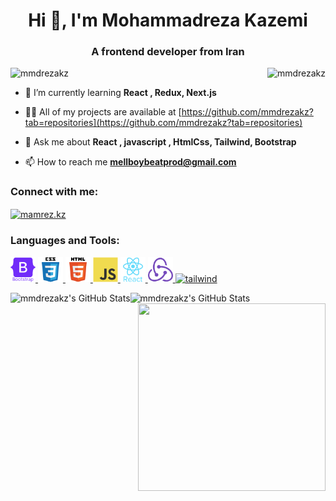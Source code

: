 <h1 align="center">Hi 👋, I'm Mohammadreza Kazemi</h1>
<h3 align="center">A frontend developer from Iran</h3>
<img align="right" src="https://camo.githubusercontent.com/7209f07eca65e9c6dd791bc2b141b42c4d0aede1c3237242ee68dfde4a68fd74/68747470733a2f2f692e67696665722e636f6d2f334179592e676966" alt="mmdrezakz" />
<p align="left" display="flex"> <img src="https://komarev.com/ghpvc/?username=mmdrezakz&label=Profile%20views&color=0e75b6&style=flat" alt="mmdrezakz" /> </p>

- 🌱 I’m currently learning **React , Redux, Next.js**

- 👨‍💻 All of my projects are available at [https://github.com/mmdrezakz?tab=repositories](https://github.com/mmdrezakz?tab=repositories)

- 💬 Ask me about **React , javascript , HtmlCss, Tailwind, Bootstrap**

- 📫 How to reach me **mellboybeatprod@gmail.com**

<h3 align="left">Connect with me:</h3>
<p align="left">
<a href="https://instagram.com/mamrez.kz" target="blank"><img align="center" src="https://raw.githubusercontent.com/rahuldkjain/github-profile-readme-generator/master/src/images/icons/Social/instagram.svg" alt="mamrez.kz" height="30" width="40" /></a>
</p>

<h3 align="left">Languages and Tools:</h3>
<p align="left"> <a href="https://getbootstrap.com" target="_blank" rel="noreferrer"> <img src="https://raw.githubusercontent.com/devicons/devicon/master/icons/bootstrap/bootstrap-plain-wordmark.svg" alt="bootstrap" width="40" height="40"/> </a> <a href="https://www.w3schools.com/css/" target="_blank" rel="noreferrer"> <img src="https://raw.githubusercontent.com/devicons/devicon/master/icons/css3/css3-original-wordmark.svg" alt="css3" width="40" height="40"/> </a> <a href="https://www.w3.org/html/" target="_blank" rel="noreferrer"> <img src="https://raw.githubusercontent.com/devicons/devicon/master/icons/html5/html5-original-wordmark.svg" alt="html5" width="40" height="40"/> </a> <a href="https://developer.mozilla.org/en-US/docs/Web/JavaScript" target="_blank" rel="noreferrer"> <img src="https://raw.githubusercontent.com/devicons/devicon/master/icons/javascript/javascript-original.svg" alt="javascript" width="40" height="40"/> </a> <a href="https://reactjs.org/" target="_blank" rel="noreferrer"> <img src="https://raw.githubusercontent.com/devicons/devicon/master/icons/react/react-original-wordmark.svg" alt="react" width="40" height="40"/> </a> <a href="https://redux.js.org" target="_blank" rel="noreferrer"> <img src="https://raw.githubusercontent.com/devicons/devicon/master/icons/redux/redux-original.svg" alt="redux" width="40" height="40"/> </a> <a href="https://tailwindcss.com/" target="_blank" rel="noreferrer"> <img src="https://www.vectorlogo.zone/logos/tailwindcss/tailwindcss-icon.svg" alt="tailwind" width="40" height="40"/> </a> </p>

<img align="left" src="https://github-readme-stats.vercel.app/api/top-langs/?username=mmdrezakz&theme=react&show_icons=true&hide_border=true&layout=compact" alt="mmdrezakz's GitHub Stats" />

<img  src="https://github-readme-stats.vercel.app/api?username=mmdrezakz&theme=react&show_icons=true&hide_border=true&count_private=true" alt="mmdrezakz's GitHub Stats" />
<img width="300" height="300" align="right" src="https://raw.githubusercontent.com/raghavk16/raghavk16/master/giphy.webp" />
